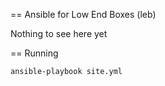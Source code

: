 == Ansible for Low End Boxes (leb)

Nothing to see here yet

== Running

    ansible-playbook site.yml 

